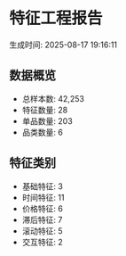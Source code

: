 # 特征工程报告
生成时间: 2025-08-17 19:16:11

## 数据概览
- 总样本数: 42,253
- 特征数量: 28
- 单品数量: 203
- 品类数量: 6

## 特征类别
- 基础特征: 3
- 时间特征: 11
- 价格特征: 6
- 滞后特征: 7
- 滚动特征: 5
- 交互特征: 2